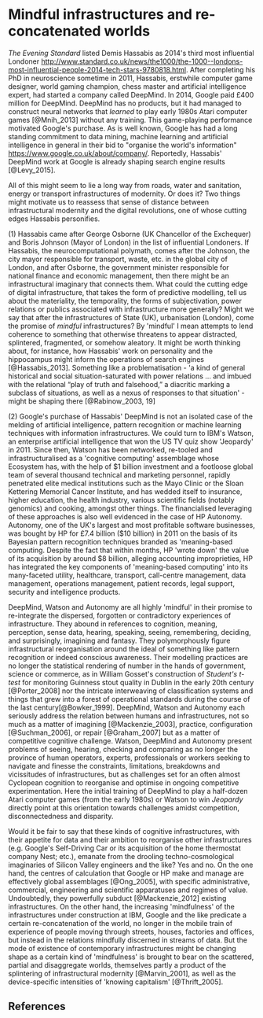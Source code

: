 # Mindful infrastructures and re-concatenated worlds

_The Evening Standard_ listed Demis Hassabis as 2014's third most influential Londoner <http://www.standard.co.uk/news/the1000/the-1000--londons-most-influential-people-2014-tech-stars-9780818.html>. After completing his PhD in neuroscience sometime in 2011, Hassabis, erstwhile computer game designer, world gaming champion, chess master and artificial intelligence expert, had started a company called DeepMind. In 2014,  Google paid £400 million for DeepMind.  DeepMind has no products, but it had managed to construct neural networks that _learned_ to play early 1980s Atari computer games [@Mnih_2013] without any training. This game-playing performance motivated Google's purchase. As is well known, Google has had a long standing commitment to data mining, machine learning and artificial intelligence in general in their bid to "organise the world's information" <https://www.google.co.uk/about/company/>. Reportedly, Hassabis' DeepMind work at Google is already shaping search engine results [@Levy_2015]. 

All of this might seem to lie a long way from roads, water and sanitation, energy or transport infrastructures of modernity. Or does it? Two things might motivate us to reassess that sense of distance between infrastructural modernity and the digital revolutions, one of whose cutting edges Hassabis personifies.  

(1) Hassabis came after George Osborne (UK Chancellor of the Exchequer) and Boris Johnson (Mayor of London) in the list of influential Londoners. If Hassabis, the neurocomputational polymath, comes after the Johnson, the city mayor responsible for transport, waste, etc. in the global city of London, and after Osborne, the government minister responsible for national finance and economic management, then there might be an infrastructural imaginary that connects them. What could the cutting edge of digital infrastructure, that takes the form of predictive modelling, tell us about the materiality, the temporality, the forms of subjectivation, power relations or publics associated with infrastructure more generally? Might we say that after the infrastructures of State (UK), urbanisation (London), come the promise of _mindful_ infrastructures? By 'mindful' I mean attempts to lend coherence to something that otherwise threatens to appear distracted, splintered, fragmented, or somehow aleatory. It might be worth thinking about, for instance, how Hassabis' work on personality and the hippocampus might inform the operations of search engines [@Hassabis_2013]. Something like a problematisation -  'a kind of general historical and social situation-saturated with power relations ... and imbued with the relational “play of truth and falsehood,” a diacritic marking a subclass of situations, as well as a nexus of responses to that situation' - might be shaping there [@Rabinow_2003, 19]

(2) Google's purchase of Hassabis' DeepMind is not an isolated case of the melding of artificial intelligence, pattern recognition or machine learning techniques with information infrastructures. We could turn to IBM's Watson, an enterprise artificial intelligence that won the US TV quiz show 'Jeopardy' in 2011. Since then, Watson has been networked,  re-tooled and infrastructuralised as a  'cognitive computing' assemblage whose Ecosystem has, with the help of \$1 billion investment and a footloose global team of several thousand technical and marketing personnel, rapidly penetrated elite medical institutions such as the Mayo Clinic or the Sloan Kettering Memorial Cancer Institute, and has wedded itself to insurance, higher education, the health industry, various scientific fields (notably genomics) and cooking, amongst other things. The financialised leveraging of these approaches is also well evidenced in the case of HP Autonomy. Autonomy, one of the UK's largest and most profitable software businesses, was bought by HP for £7.4 billion (\$10 billion) in 2011 on the basis of its Bayesian pattern recognition techniques branded as 'meaning-based computing. Despite the fact that within months, HP 'wrote down' the value of its acquisition by around \$8 billion, alleging accounting improprieties,  HP has integrated the key components of 'meaning-based computing' into its many-faceted utility, healthcare, transport, call-centre management, data management, operations management, patient records, legal support, security and intelligence products.  

DeepMind, Watson and Autonomy are all highly 'mindful' in their promise to re-integrate the dispersed, forgotten or contradictory experiences of infrastructure. They  abound in references to cognition, meaning, perception, sense data, hearing, speaking, seeing, remembering, deciding, and surprisingly, imagining and fantasy. They polymorphously figure infrastructural reorganisation around the ideal of something like pattern recognition or indeed conscious awareness. Their modelling practices are no longer the statistical rendering of number in the hands of government, science or commerce, as in William Gosset's construction of _Student's t-test_ for monitoring Guinness stout quality in Dublin in the early 20th century [@Porter_2008] nor the intricate interweaving of classification systems and things that grew into a forest of operational standards during the course of the last century[@Bowker_1999].  DeepMind, Watson and Autonomy each seriously address the relation between humans and infrastructures, not so much as a matter of imagining [@Mackenzie_2003], practice, configuration [@Suchman_2006], or repair [@Graham_2007] but as a matter of competitive cognitive challenge.   Watson, DeepMind and Autonomy present problems of seeing, hearing, checking and comparing as no longer the province of human operators, experts, professionals or workers seeking to navigate and finesse the constraints, limitations, breakdowns and vicissitudes of infrastructures, but as challenges set for an often almost Cyclopean  cognition to reorganise and optimise in ongoing competitive experimentation. Here the initial training of DeepMind to play a half-dozen Atari computer games (from the early 1980s) or Watson to win  _Jeopardy_ directly point at this orientation towards challenges amidst competition, disconnectedness and disparity.

Would it be fair to say that these kinds of cognitive infrastructures, with their appetite for data and their ambition to reorganise other infrastructures (e.g. Google's Self-Driving Car or its acquisition of the home thermostat company Nest; etc.), emanate from the drooling techno-cosmological imaginaries of Silicon Valley engineers and the like? Yes and no. On the one hand, the centres of calculation that Google or HP make and manage are effectively global assemblages [@Ong_2005], with specific administrative, commercial, engineering and scientific apparatuses and regimes of value. Undoubtedly, they powerfully  subduct [@Mackenzie_2012] existing infrastructures. On the other hand, the increasing 'mindfulness' of the infrastructures under construction at IBM, Google and the like predicate a certain re-concatenation of the world, no longer in the mobile train of experience of people moving through streets, houses, factories and offices, but instead in the relations mindfully discerned in streams of data. But the mode of existence of contemporary infrastructures might be changing shape as a certain kind of 'mindfulness' is brought to bear on the scattered, partial and disaggregate worlds, themselves partly a product of the splintering of infrastructural modernity [@Marvin_2001], as well as the device-specific intensities of 'knowing capitalism' [@Thrift_2005]. 

## References

